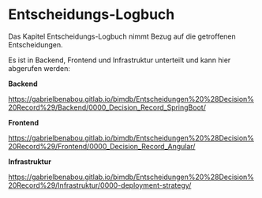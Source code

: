 # Entscheidungs-Logbuch

Das Kapitel Entscheidungs-Logbuch nimmt Bezug auf die getroffenen Entscheidungen.

Es ist in Backend, Frontend und Infrastruktur unterteilt und kann hier abgerufen werden: 

**Backend**

https://gabrielbenabou.gitlab.io/bimdb/Entscheidungen%20%28Decision%20Record%29/Backend/0000_Decision_Record_SpringBoot/

**Frontend**

https://gabrielbenabou.gitlab.io/bimdb/Entscheidungen%20%28Decision%20Record%29/Frontend/0000_Decision_Record_Angular/

**Infrastruktur**

https://gabrielbenabou.gitlab.io/bimdb/Entscheidungen%20%28Decision%20Record%29/Infrastruktur/0000-deployment-strategy/